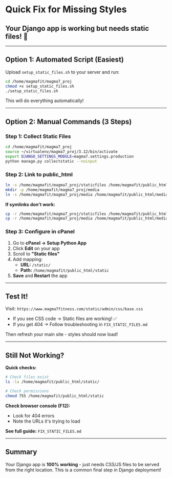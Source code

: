 # Quick Fix for Missing Styles

## Your Django app is working but needs static files! 🎨

---

## Option 1: Automated Script (Easiest)

Upload `setup_static_files.sh` to your server and run:

```bash
cd /home/magmafit/magma7_proj
chmod +x setup_static_files.sh
./setup_static_files.sh
```

This will do everything automatically!

---

## Option 2: Manual Commands (3 Steps)

### Step 1: Collect Static Files
```bash
cd /home/magmafit/magma7_proj
source ~/virtualenv/magma7_proj/3.12/bin/activate
export DJANGO_SETTINGS_MODULE=magma7.settings.production
python manage.py collectstatic --noinput
```

### Step 2: Link to public_html
```bash
ln -s /home/magmafit/magma7_proj/staticfiles /home/magmafit/public_html/static
mkdir -p /home/magmafit/magma7_proj/media
ln -s /home/magmafit/magma7_proj/media /home/magmafit/public_html/media
```

**If symlinks don't work:**
```bash
cp -r /home/magmafit/magma7_proj/staticfiles /home/magmafit/public_html/static
cp -r /home/magmafit/magma7_proj/media /home/magmafit/public_html/media
```

### Step 3: Configure in cPanel
1. Go to **cPanel → Setup Python App**
2. Click **Edit** on your app
3. Scroll to **"Static files"**
4. Add mapping:
   - **URL:** `/static/`
   - **Path:** `/home/magmafit/public_html/static`
5. **Save** and **Restart** the app

---

## Test It!

Visit: `https://www.magma7fitness.com/static/admin/css/base.css`

- If you see CSS code → Static files are working! ✅
- If you get 404 → Follow troubleshooting in `FIX_STATIC_FILES.md`

Then refresh your main site - styles should now load!

---

## Still Not Working?

**Quick checks:**
```bash
# Check files exist
ls -la /home/magmafit/public_html/static/

# Check permissions
chmod 755 /home/magmafit/public_html/static
```

**Check browser console (F12):**
- Look for 404 errors
- Note the URLs it's trying to load

**See full guide:** `FIX_STATIC_FILES.md`

---

## Summary

Your Django app is **100% working** - just needs CSS/JS files to be served from the right location. This is a common final step in Django deployment!
